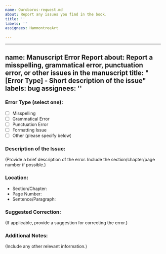 ```yaml
---
name: Ouroboros-request.md
about: Report any issues you find in the book.
title: ''
labels: ''
assignees: HammontreeArt

---
```


---
name: Manuscript Error Report
about: Report a misspelling, grammatical error, punctuation error, or other issues in the manuscript
title: "[Error Type] - Short description of the issue"
labels: bug
assignees: ''
---

### Error Type (select one):
- [ ] Misspelling
- [ ] Grammatical Error
- [ ] Punctuation Error
- [ ] Formatting Issue
- [ ] Other (please specify below)

### Description of the Issue:
(Provide a brief description of the error. Include the section/chapter/page number if possible.)

### Location:
- Section/Chapter:
- Page Number:
- Sentence/Paragraph:

### Suggested Correction:
(If applicable, provide a suggestion for correcting the error.)

### Additional Notes:
(Include any other relevant information.)
